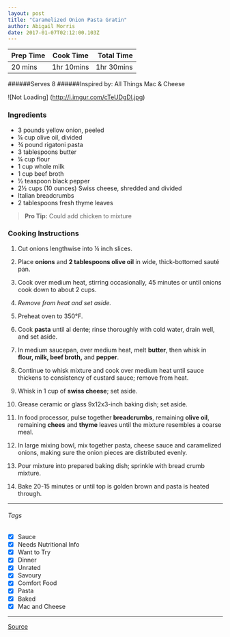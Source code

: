 ```yaml
---
layout: post
title: "Caramelized Onion Pasta Gratin"
author: Abigail Morris
date: 2017-01-07T02:12:00.103Z
---
```


| Prep Time  | Cook Time    | Total Time  |
| ---------- |:------------:| -----------:|
| 20 mins    | 1hr 10mins      | 1hr 30mins     |


######Serves 8
######Inspired by: All Things Mac & Cheese

![Not Loading] (http://i.imgur.com/cTeUDgDl.jpg)

### Ingredients

* 3 pounds yellow onion, peeled
* ¼ cup olive oil, divided
* ¾ pound rigatoni pasta
* 3 tablespoons butter
* ¼ cup flour
* 1 cup whole milk
* 1 cup beef broth
* ½ teaspoon black pepper
* 2½ cups (10 ounces) Swiss cheese, shredded and divided
* Italian breadcrumbs
* 2 tablespoons fresh thyme leaves

> **Pro Tip:** Could add chicken to mixture

### Cooking Instructions

1. Cut onions lengthwise into ¼ inch slices. 
2. Place **onions** and **2 tablespoons olive oil** in wide, thick-bottomed sauté pan.
3. Cook over medium heat, stirring occasionally, 45 minutes or until onions cook down to about 2 cups. 
4. *Remove from heat and set aside.*
5. Preheat oven to 350°F.
6. Cook **pasta** until al dente; rinse thoroughly with cold water, drain well, and set aside.
7. In medium saucepan, over medium heat, melt **butter**, then whisk in **flour, milk, beef broth,** and **pepper**.
8. Continue to whisk mixture and cook over medium heat until sauce thickens to consistency of custard sauce; remove from heat.
9. Whisk in 1 cup of **swiss cheese**; set aside.

10. Grease ceramic or glass 9x12x3-inch baking dish; set aside.
11. In food processor, pulse together **breadcrumbs**, remaining **olive oil**, remaining **chees** and **thyme** leaves until the mixture resembles a coarse meal.
12. In large mixing bowl, mix together pasta, cheese sauce and caramelized onions, making sure the onion pieces are distributed evenly.
13. Pour mixture into prepared baking dish; sprinkle with bread crumb mixture. 
14. Bake 20-15 minutes or until top is golden brown and pasta is heated through.


---

###### Tags
- [x] Sauce
- [x] Needs Nutritional Info
- [x] Want to Try
- [x] Dinner
- [x] Unrated
- [x] Savoury
- [x] Comfort Food
- [x] Pasta
- [x] Baked
- [x] Mac and Cheese

---

[Source](http://www.allthingsmacandcheese.com/mac-and-cheese-recipes/crowd-pleasing-mac-and-cheese/caramelized-onion-pasta-gratin-recipe#.VVzJbvlVhBd)

